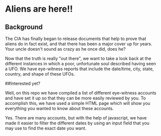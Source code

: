 # Aliens are here!!

## Background

The CIA has finally began to release documents that help to prove that aliens do in fact exist, and that 
there has been a major cover up for years. Your uncle doesn't sound as crazy as he once did, does he? 

Now that the truth is really "out there", we want to take a look back at the different instances in which
a poor, unfortunate soul described having seen a UFO. We have eye-witness reports that include the date/time, 
city, state, country, and shape of these UFOs. 

##Interested yet? 

Well, on this repo we have compiled a list of different eye-witness accounts and have set it up so that they
can be more easily reviewed by you. To accomplish this, we have used a simple HTML page which will show you 
everything you wanted to know about these accounts. 

Yes. There are many accounts, but with the help of javascript, we have made it easier to filter the different dates 
by using an input field that you may use to find the exact date you want. 





